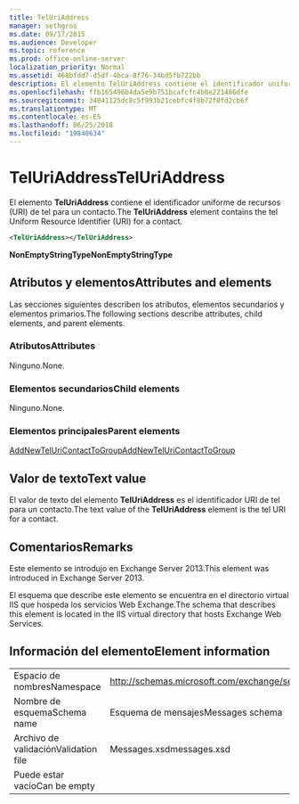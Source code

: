 ```yaml
---
title: TelUriAddress
manager: sethgros
ms.date: 09/17/2015
ms.audience: Developer
ms.topic: reference
ms.prod: office-online-server
localization_priority: Normal
ms.assetid: 468bfdd7-d5df-4bca-8f76-34bd5fb722bb
description: El elemento TelUriAddress contiene el identificador uniforme de recursos (URI) de tel para un contacto.
ms.openlocfilehash: ffb165496b4da5e9b751bcafcfc4b8e221486dfe
ms.sourcegitcommit: 34041125dc8c5f993b21cebfc4f8b72f0fd2cb6f
ms.translationtype: MT
ms.contentlocale: es-ES
ms.lasthandoff: 06/25/2018
ms.locfileid: "19840634"
---
```

# <a name="teluriaddress"></a><span data-ttu-id="65c40-103">TelUriAddress</span><span class="sxs-lookup"><span data-stu-id="65c40-103">TelUriAddress</span></span>

<span data-ttu-id="65c40-104">El elemento **TelUriAddress** contiene el identificador uniforme de recursos (URI) de tel para un contacto.</span><span class="sxs-lookup"><span data-stu-id="65c40-104">The **TelUriAddress** element contains the tel Uniform Resource Identifier (URI) for a contact.</span></span> 
  
```XML
<TelUriAddress></TelUriAddress>
```

 <span data-ttu-id="65c40-105">**NonEmptyStringType**</span><span class="sxs-lookup"><span data-stu-id="65c40-105">**NonEmptyStringType**</span></span>
## <a name="attributes-and-elements"></a><span data-ttu-id="65c40-106">Atributos y elementos</span><span class="sxs-lookup"><span data-stu-id="65c40-106">Attributes and elements</span></span>

<span data-ttu-id="65c40-107">Las secciones siguientes describen los atributos, elementos secundarios y elementos primarios.</span><span class="sxs-lookup"><span data-stu-id="65c40-107">The following sections describe attributes, child elements, and parent elements.</span></span>
  
### <a name="attributes"></a><span data-ttu-id="65c40-108">Atributos</span><span class="sxs-lookup"><span data-stu-id="65c40-108">Attributes</span></span>

<span data-ttu-id="65c40-109">Ninguno.</span><span class="sxs-lookup"><span data-stu-id="65c40-109">None.</span></span>
  
### <a name="child-elements"></a><span data-ttu-id="65c40-110">Elementos secundarios</span><span class="sxs-lookup"><span data-stu-id="65c40-110">Child elements</span></span>

<span data-ttu-id="65c40-111">Ninguno.</span><span class="sxs-lookup"><span data-stu-id="65c40-111">None.</span></span>
  
### <a name="parent-elements"></a><span data-ttu-id="65c40-112">Elementos principales</span><span class="sxs-lookup"><span data-stu-id="65c40-112">Parent elements</span></span>

[<span data-ttu-id="65c40-113">AddNewTelUriContactToGroup</span><span class="sxs-lookup"><span data-stu-id="65c40-113">AddNewTelUriContactToGroup</span></span>](addnewteluricontacttogroup.md)
  
## <a name="text-value"></a><span data-ttu-id="65c40-114">Valor de texto</span><span class="sxs-lookup"><span data-stu-id="65c40-114">Text value</span></span>

<span data-ttu-id="65c40-115">El valor de texto del elemento **TelUriAddress** es el identificador URI de tel para un contacto.</span><span class="sxs-lookup"><span data-stu-id="65c40-115">The text value of the **TelUriAddress** element is the tel URI for a contact.</span></span> 
  
## <a name="remarks"></a><span data-ttu-id="65c40-116">Comentarios</span><span class="sxs-lookup"><span data-stu-id="65c40-116">Remarks</span></span>

<span data-ttu-id="65c40-117">Este elemento se introdujo en Exchange Server 2013.</span><span class="sxs-lookup"><span data-stu-id="65c40-117">This element was introduced in Exchange Server 2013.</span></span>
  
<span data-ttu-id="65c40-118">El esquema que describe este elemento se encuentra en el directorio virtual IIS que hospeda los servicios Web Exchange.</span><span class="sxs-lookup"><span data-stu-id="65c40-118">The schema that describes this element is located in the IIS virtual directory that hosts Exchange Web Services.</span></span>
  
## <a name="element-information"></a><span data-ttu-id="65c40-119">Información del elemento</span><span class="sxs-lookup"><span data-stu-id="65c40-119">Element information</span></span>

|||
|:-----|:-----|
|<span data-ttu-id="65c40-120">Espacio de nombres</span><span class="sxs-lookup"><span data-stu-id="65c40-120">Namespace</span></span>  <br/> |http://schemas.microsoft.com/exchange/services/2006/messages  <br/> |
|<span data-ttu-id="65c40-121">Nombre de esquema</span><span class="sxs-lookup"><span data-stu-id="65c40-121">Schema name</span></span>  <br/> |<span data-ttu-id="65c40-122">Esquema de mensajes</span><span class="sxs-lookup"><span data-stu-id="65c40-122">Messages schema</span></span>  <br/> |
|<span data-ttu-id="65c40-123">Archivo de validación</span><span class="sxs-lookup"><span data-stu-id="65c40-123">Validation file</span></span>  <br/> |<span data-ttu-id="65c40-124">Messages.xsd</span><span class="sxs-lookup"><span data-stu-id="65c40-124">messages.xsd</span></span>  <br/> |
|<span data-ttu-id="65c40-125">Puede estar vacío</span><span class="sxs-lookup"><span data-stu-id="65c40-125">Can be empty</span></span>  <br/> ||
   

